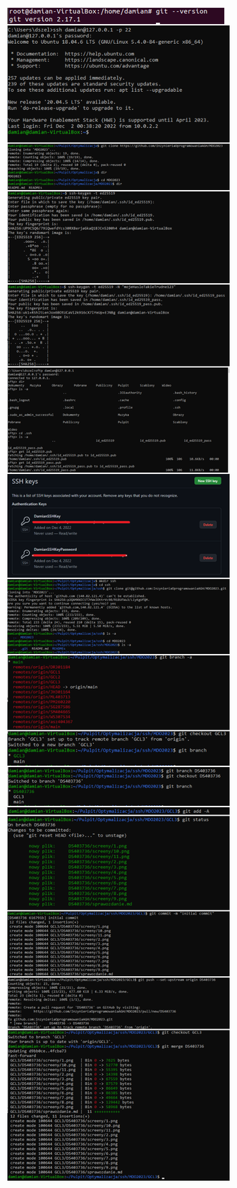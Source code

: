 ![](./screeny/1.png)
![](./screeny/2.png)
![](./screeny/3.png)
![](./screeny/4.png)
![](./screeny/5.png)
![](./screeny/6.png)
![](./screeny/7.png)
![](./screeny/8.png)
![](./screeny/9.png)
![](./screeny/10.png)
![](./screeny/11.png)
![](./screeny/12.png)
![](./screeny/13.png)
![](./screeny/14.png)
![](./screeny/15.png)
![](./screeny/16.png)
